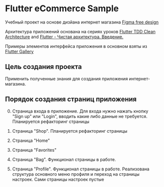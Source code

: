 # Flutter eCommerce Sample

Учебный проект на основе дизйана интернет магазина [Figma free design](https://www.figma.com/file/lOgdm8Y2zt0Tk95wMvKurq/E-commerce-Application-by-Fively-%2F-Light-Version/duplicate)

Архитектура приложений основана на сериях уроков [Flutter TDD Clean Architecture](https://www.youtube.com/playlist?list=PLB6lc7nQ1n4iYGE_khpXRdJkJEp9WOech) and [Flutter - Чистая архитектура. Введение.](https://www.youtube.com/watch?v=EEoZEvsB7jg)

Примеры элементов интерфейса приложения в основном взяты из [Flutter Gallery](https://gallery.flutter.dev/#/demo)

## Цель создания проекта

Применить полученные знания для создания приложения интернет-магазина.


## Порядок создания страниц приложения

0. Страница входа в приложение. Для входа нужно нажать кнопку "Sign up" или "Login", вводить какие либо данные не требуется. Планируется рефакторинг страницы

0. Страница "Shop". Планируется рефакторинг страницы

0. Страница "Home"

0. Страница "Favorites"

0. Страница "Bag". Функционал страницы в работе.

0. Страница "Profile". Функционал страницы в работе. Реализована структура основного меню профиля и переход на страницы настроек. Сами страницы настроек пустые